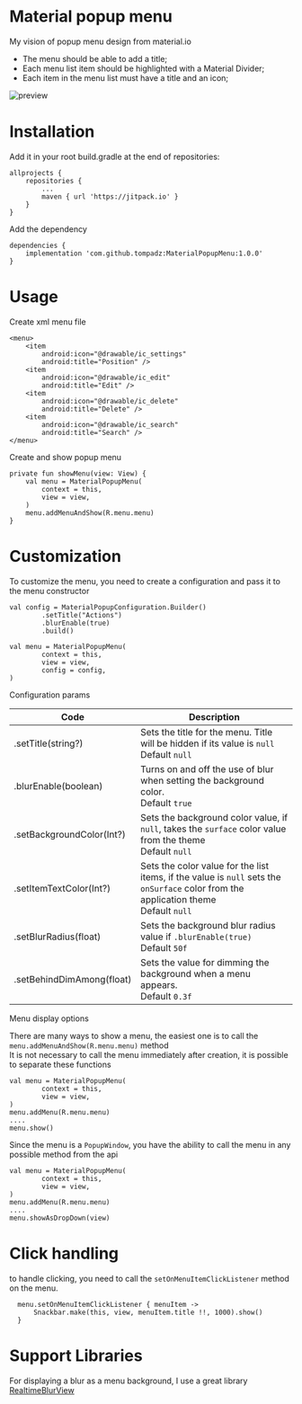 # Material popup menu

My vision of popup menu design from material.io <br>

- The menu should be able to add a title;
- Each menu list item should be highlighted with a Material Divider;
- Each item in the menu list must have a title and an icon;

![preview](https://github.com/tompadz/MaterialPopupMenu/blob/master/img/preview.gif)

# Installation

Add it in your root build.gradle at the end of repositories:

	allprojects {
		repositories {
			...
			maven { url 'https://jitpack.io' }
		}
	}

Add the dependency

	dependencies {
	    implementation 'com.github.tompadz:MaterialPopupMenu:1.0.0'
	}

# Usage

Create xml menu file


    <menu>
        <item
            android:icon="@drawable/ic_settings"
            android:title="Position" />
        <item
            android:icon="@drawable/ic_edit"
            android:title="Edit" />
        <item
            android:icon="@drawable/ic_delete"
            android:title="Delete" />
        <item
            android:icon="@drawable/ic_search"
            android:title="Search" />
    </menu>

Create and show popup menu

    private fun showMenu(view: View) {
        val menu = MaterialPopupMenu(
            context = this,
            view = view,
        )
        menu.addMenuAndShow(R.menu.menu)
    }

# Customization

To customize the menu, you need to create a configuration and pass it to the menu constructor

    val config = MaterialPopupConfiguration.Builder()
            .setTitle("Actions")
            .blurEnable(true)
            .build()

    val menu = MaterialPopupMenu(
            context = this,
            view = view,
            config = config,
    )

Configuration params

| Code                      | Description                                                                                                                                |
|---------------------------|--------------------------------------------------------------------------------------------------------------------------------------------|
| .setTitle(string?)        | Sets the title for the menu. Title will be hidden if its value is `null` <br> Default `null`                                               |
| .blurEnable(boolean)      | Turns on and off the use of blur when setting the background color. <br> Default `true`                                                    |
| .setBackgroundColor(Int?) | Sets the background color value, if `null`, takes the `surface` color value from the theme <br> Default `null`                             |
| .setItemTextColor(Int?)   | Sets the color value for the list items, if the value is `null` sets the `onSurface` color from the application theme <br> Default `null`  |
| .setBlurRadius(float)     | Sets the background blur radius value if `.blurEnable(true)` <br> Default `50f`                                                            |
| .setBehindDimAmong(float) | Sets the value for dimming the background when a menu appears. <br> Default `0.3f`                                                         |


Menu display options

There are many ways to show a menu, the easiest one is to call the `menu.addMenuAndShow(R.menu.menu)` method <br>
It is not necessary to call the menu immediately after creation, it is possible to separate these functions

    val menu = MaterialPopupMenu(
            context = this,
            view = view,
    )
    menu.addMenu(R.menu.menu)
    ....
    menu.show()

Since the menu is a `PopupWindow`, you have the ability to call the menu in any possible method from the api

    val menu = MaterialPopupMenu(
            context = this,
            view = view,
    )
    menu.addMenu(R.menu.menu)
    ....
    menu.showAsDropDown(view)

# Click handling

to handle clicking, you need to call the `setOnMenuItemClickListener` method on the menu. 

      menu.setOnMenuItemClickListener { menuItem ->
          Snackbar.make(this, view, menuItem.title !!, 1000).show()
      }

# Support Libraries

For displaying a blur as a menu background, I use a great library [RealtimeBlurView](https://github.com/mmin18/RealtimeBlurView)
